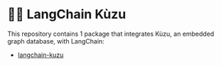 # 🦜️🔗 LangChain Kùzu

This repository contains 1 package that integrates Kùzu, an embedded graph database, with LangChain:

- [langchain-kuzu](https://pypi.org/project/langchain-kuzu/)
